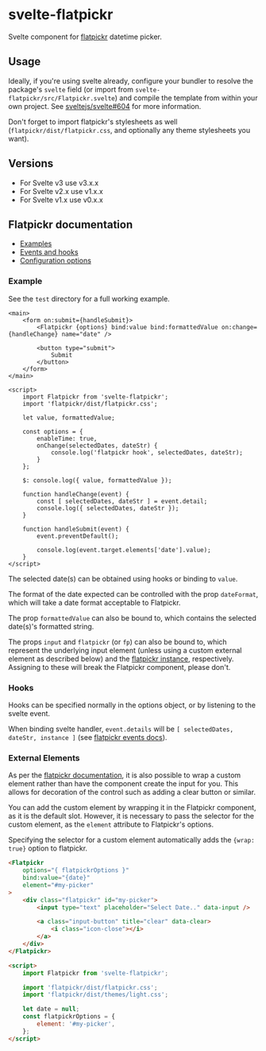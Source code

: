 # svelte-flatpickr

Svelte component for [flatpickr](https://flatpickr.js.org/) datetime picker.

## Usage

Ideally, if you're using svelte already, configure your bundler to resolve the
package's `svelte` field (or import from `svelte-flatpickr/src/Flatpickr.svelte`) and compile the template from within your own project. See [sveltejs/svelte#604](https://github.com/sveltejs/svelte/issues/604) for more information.

Don't forget to import flatpickr's stylesheets as well
(`flatpickr/dist/flatpickr.css`, and optionally any theme stylesheets you want).

## Versions

-   For Svelte v3 use v3.x.x
-   For Svelte v2.x use v1.x.x
-   For Svelte v1.x use v0.x.x

## Flatpickr documentation

-   [Examples](https://flatpickr.js.org/examples/)
-   [Events and hooks](https://flatpickr.js.org/events/)
-   [Configuration options](https://flatpickr.js.org/options/)

### Example

See the `test` directory for a full working example.

```svelte
<main>
    <form on:submit={handleSubmit}>
        <Flatpickr {options} bind:value bind:formattedValue on:change={handleChange} name="date" />

        <button type="submit">
            Submit
        </button>
    </form>
</main>

<script>
    import Flatpickr from 'svelte-flatpickr';
    import 'flatpickr/dist/flatpickr.css';

    let value, formattedValue;

    const options = {
        enableTime: true,
        onChange(selectedDates, dateStr) {
            console.log('flatpickr hook', selectedDates, dateStr);
        }
    };

    $: console.log({ value, formattedValue });

    function handleChange(event) {
        const [ selectedDates, dateStr ] = event.detail;
        console.log({ selectedDates, dateStr });
    }

    function handleSubmit(event) {
        event.preventDefault();

        console.log(event.target.elements['date'].value);
    }
</script>
```

The selected date(s) can be obtained using hooks or binding to `value`.

The format of the date expected can be controlled with the prop `dateFormat`, which will take a date format acceptable to Flatpickr.

The prop `formattedValue` can also be bound to, which contains the selected
date(s)'s formatted string.

The props `input` and `flatpickr` (or `fp`) can also be bound to, which represent the underlying input element (unless using a custom external element as described below) and the [flatpickr instance](https://flatpickr.js.org/instance-methods-properties-elements/), respectively.
Assigning to these will break the Flatpickr component, please don't.

### Hooks

Hooks can be specified normally in the options object, or by listening to the svelte event.

When binding svelte handler, `event.details` will be `[ selectedDates, dateStr, instance ]` (see [flatpickr events docs](https://chmln.github.io/flatpickr/events/)).

### External Elements

As per the [flatpickr documentation](https://flatpickr.js.org/examples/#flatpickr-external-elements), it is also possible to wrap a custom element rather than have the component create the input for you. This allows for decoration of the control such as adding a clear button or similar.

You can add the custom element by wrapping it in the Flatpickr component, as it is the default slot. However, it is necessary to pass the selector for the custom element, as the `element` attribute to Flatpickr's options.

Specifying the selector for a custom element automatically adds the `{wrap: true}` option to flatpickr.

```html
<Flatpickr
    options="{ flatpickrOptions }"
    bind:value="{date}"
    element="#my-picker"
>
    <div class="flatpickr" id="my-picker">
        <input type="text" placeholder="Select Date.." data-input />

        <a class="input-button" title="clear" data-clear>
            <i class="icon-close"></i>
        </a>
    </div>
</Flatpickr>

<script>
    import Flatpickr from 'svelte-flatpickr';

    import 'flatpickr/dist/flatpickr.css';
    import 'flatpickr/dist/themes/light.css';

    let date = null;
    const flatpickrOptions = {
        element: '#my-picker',
    };
</script>
```
